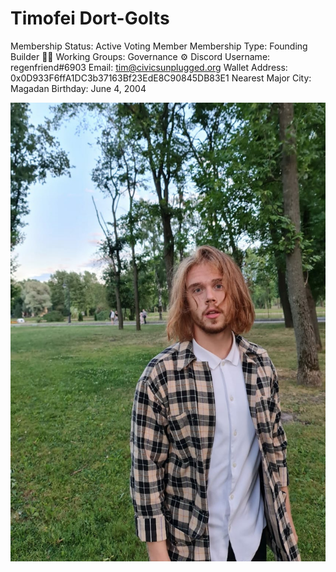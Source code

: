 # Timofei Dort-Golts

Membership Status: Active Voting Member
Membership Type: Founding Builder 🧑‍🚀 
Working Groups: Governance ⚙️
Discord Username: regenfriend#6903
Email: tim@civicsunplugged.org
Wallet Address: 0x0D933F6ffA1DC3b37163Bf23EdE8C90845DB83E1
Nearest Major City: Magadan
Birthday: June 4, 2004

![Tim.jpg](Timofei%20Dort-Golts%20053261b978634c209d65107790fb71ee/Tim.jpg)
